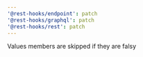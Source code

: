 ```yaml
---
'@rest-hooks/endpoint': patch
'@rest-hooks/graphql': patch
'@rest-hooks/rest': patch
---
```


Values members are skipped if they are falsy
